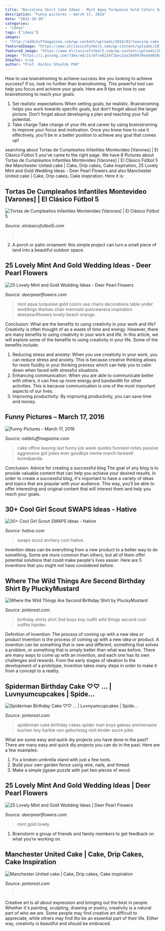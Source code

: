 ```yaml
---
title: "Barcelona Shirt Cake Ideas - Mint Aqua Turquoise Gold Colors Sea Chairs Decorations Table Under Weddings Themes Chair Mermaid Quinceanera Inspiration Deerpearlflowers Lovely Beach Orange"
description: "Funny pictures – march 17, 2016"
date: "2022-10-18"
categories:
- "ideas"
tags: ["ideas"]
images:
- "http://oddstuffmagazine.com/wp-content/uploads/2016/03/leaving-cake.jpg"
featuredImage: "https://www.elclasicofutbol5.com/wp-content/uploads/2015/04/tortas-futbol-2.jpg"
featured_image: "https://www.elclasicofutbol5.com/wp-content/uploads/2015/04/tortas-futbol-2.jpg"
image: "https://i.pinimg.com/736x/e8/21/6f/e8216f1bec1aa18d8470ede9038a0f23--mens-shirts-online-your-birthday.jpg"
ShowToc: true
author: "Prof. Korbin Shields PhD"
---
```



How to use brainstroming to achieve success
Are you looking to achieve success? If so, look no further than brainstroming. This powerful tool can help you focus and achieve your goals. Here are 8 tips on how to use brainstroming to reach your goals: 
1. Set realistic expectations 
When setting goals, be realistic. Brainstroming helps you work towards specific goals, but don’t forget about the larger picture. Don’t forget about developing a plan and reaching your full potential. 
2. Take charge 
Take charge of your life and career by using brainstroming to improve your focus and motivation. Once you know how to use it effectively, you’ll be in a better position to achieve any goal that comes up! 

	

		
searching about Tortas de Cumpleaños Infantiles Montevideo [Varones] | El Clásico Fútbol 5 you've came to the right page. We have 8 Pictures about Tortas de Cumpleaños Infantiles Montevideo [Varones] | El Clásico Fútbol 5 like Manchester United cake | Cake, Drip cakes, Cake inspiration, 25 Lovely Mint and Gold Wedding Ideas - Deer Pearl Flowers and also Manchester United cake | Cake, Drip cakes, Cake inspiration. Here it is:
		
    
## Tortas De Cumpleaños Infantiles Montevideo [Varones] | El Clásico Fútbol 5

<img loading=lazy src="https://www.elclasicofutbol5.com/wp-content/uploads/2015/04/tortas-futbol-2.jpg" onerror="this.onerror=null;this.src='https://tse2.mm.bing.net/th?id=OIP.ScnlZVWnH2eDyRYnQbZssAHaJ4&amp;pid=15.1';" alt="Tortas de Cumpleaños Infantiles Montevideo [Varones] | El Clásico Fútbol 5">

_Source: elclasicofutbol5.com_

>. 

	

2. A porch or patio ornament: this simple project can turn a small piece of land into a beautiful outdoor space. 

    
## 25 Lovely Mint And Gold Wedding Ideas - Deer Pearl Flowers

<img loading=lazy src="https://www.deerpearlflowers.com/wp-content/uploads/2015/06/Vibrant-under-the-sea-colors-of-reds-yellows-and-orange-mixed-with-turquoise-or-aqua.jpg" onerror="this.onerror=null;this.src='https://tse2.mm.bing.net/th?id=OIP.kIRfL0uLoZld54j_zZ-6_QHaLI&amp;pid=15.1';" alt="25 Lovely Mint and Gold Wedding Ideas - Deer Pearl Flowers">

_Source: deerpearlflowers.com_

>mint aqua turquoise gold colors sea chairs decorations table under weddings themes chair mermaid quinceanera inspiration deerpearlflowers lovely beach orange. 

	

Conclusion: What are the benefits to using creativity in your work and life?
Creativity is often thought of as a waste of time and energy. However, there are many benefits to using creativity in your work and life. In this article, we will explore some of the benefits to using creativity in your life. Some of the benefits include: 
1) Reducing stress and anxiety: When you use creativity in your work, you can reduce stress and anxiety. This is because creative thinking allows for more fluidity in your thinking process which can help you to calm down when faced with stressful situations. 
2) Enhancing communication: When you are able to communicate better with others, it can free up more energy and bandwidth for other activities. This is because communication is one of the most important aspects of our lives. 
3) Improving productivity: By improving productivity, you can save time and money.

    
## Funny Pictures – March 17, 2016

<img loading=lazy src="http://oddstuffmagazine.com/wp-content/uploads/2016/03/leaving-cake.jpg" onerror="this.onerror=null;this.src='https://tse2.mm.bing.net/th?id=OIP.40vY_zHchiG5QStQOaX0ZQHaHu&amp;pid=15.1';" alt="Funny Pictures – March 17, 2016">

_Source: oddstuffmagazine.com_

>cake office leaving last funny job week quotes funniest notes passive aggressive got jokes ever goodbye meme march farewell boredpanda. 

	

Conclusion: Advice for creating a successful blog
The goal of any blog is to provide valuable content that can help you achieve your desired results. In order to create a successful blog, it's important to have a variety of ideas and topics that are popular with your audience. This way, you'll be able to offer interesting and original content that will interest them and help you reach your goals.

    
## 30+ Cool Girl Scout SWAPS Ideas - Hative

<img loading=lazy src="https://hative.com/wp-content/uploads/2014/03/girl-scout-swaps-ideas/7-archery-set-girl-scout-swaps.jpg" onerror="this.onerror=null;this.src='https://tse3.mm.bing.net/th?id=OIP.2liiZ2F1dJ8qdnWJQH0XkwHaJ4&amp;pid=15.1';" alt="30+ Cool Girl Scout SWAPS Ideas - Hative">

_Source: hative.com_

>swaps scout archery cool hative. 

	

Invention ideas can be everything from a new product to a better way to do something. Some are more common than others, but all of them offer potential solutions that could make people's lives easier. Here are 5 inventions that you might not have considered before.

    
## Where The Wild Things Are Second Birthday Shirt By PluckyMustard

<img loading=lazy src="https://i.pinimg.com/736x/e8/21/6f/e8216f1bec1aa18d8470ede9038a0f23--mens-shirts-online-your-birthday.jpg" onerror="this.onerror=null;this.src='https://tse1.mm.bing.net/th?id=OIP.Xy0gINu1pdwrB9bqxUdAzgHaLH&amp;pid=15.1';" alt="Where the Wild Things Are Second Birthday Shirt by PluckyMustard">

_Source: pinterest.com_

>birthday shirts shirt 2nd boys boy outfit wild things second cool outfits hipster. 

	

Definition of Invention: The process of coming up with a new idea or product
Invention is the process of coming up with a new idea or product. A invention can be something that is new and different, something that solves a problem, or something that is simply better than what was before. There are many ways to come up with an invention, and each one has its own challenges and rewards. From the early stages of ideation to the development of a prototype, Invention takes many steps in order to make it from a concept to a reality.

    
## Spiderman Birthday Cake ♡♡ … | Luvnyumcupcakes | Spide…

<img loading=lazy src="https://i.pinimg.com/736x/39/b7/40/39b740138f71dcf10444f3de6da6b2de--spiderman-birthday-cake-spider-man-birthday.jpg?b=t" onerror="this.onerror=null;this.src='https://tse2.mm.bing.net/th?id=OIP.GP65YL8QBxKGGI7QFZj70gHaLH&amp;pid=15.1';" alt="Spiderman Birthday Cake ♡♡ … | Luvnyumcupcakes | Spide…">

_Source: pinterest.com_

>spiderman cake birthday cakes spider man boys gateau anniversaire kuchen boy barbie von geburtstag visit kinder sucre pâte. 

	

What are some easy and quick diy projects you have done in the past?
There are many easy and quick diy projects you can do in the past. Here are a few examples:
1. Fix a broken umbrella stand with just a few tools.
2. Build your own garden fence using wire, nails, and thread.
3. Make a simple jigsaw puzzle with just two pieces of wood.

    
## 25 Lovely Mint And Gold Wedding Ideas | Deer Pearl Flowers

<img loading=lazy src="http://www.deerpearlflowers.com/wp-content/uploads/2015/06/mint-peach-and-gold-tablescape-wedding-ideas.jpg" onerror="this.onerror=null;this.src='https://tse4.mm.bing.net/th?id=OIP.F-d6h13mVLKaPSIIyBcEWwHaLH&amp;pid=15.1';" alt="25 Lovely Mint and Gold Wedding Ideas | Deer Pearl Flowers">

_Source: deerpearlflowers.com_

>mint gold lovely. 

	

1. Brainstorm a group of friends and family members to get feedback on what you’re working on.

    
## Manchester United Cake | Cake, Drip Cakes, Cake Inspiration

<img loading=lazy src="https://i.pinimg.com/736x/1d/49/33/1d493326be88660fc467910c077e91a6.jpg" onerror="this.onerror=null;this.src='https://tse2.mm.bing.net/th?id=OIP.2Mj8fAyasqy4KWT9R_ENpQHaLH&amp;pid=15.1';" alt="Manchester United cake | Cake, Drip cakes, Cake inspiration">

_Source: pinterest.com_

>. 

	

Creative art is all about expression and bringing out the best in people. Whether it's painting, sculpting, drawing or poetry, creativity is a natural part of who we are. Some people may find creative art difficult to appreciate, while others may find itto be an essential part of their life. Either way, creativity is beautiful and should be embraced.

